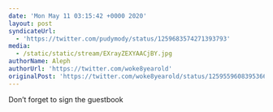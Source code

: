 ```yaml
---
date: 'Mon May 11 03:15:42 +0000 2020'
layout: post
syndicateUrl:
  - 'https://twitter.com/pudymody/status/1259683574271393793'
media:
  - /static/static/stream/EXrayZEXYAACjBY.jpg
authorName: Aleph
authorUrl: 'https://twitter.com/woke8yearold'
originalPost: 'https://twitter.com/woke8yearold/status/1259559608395366403'
---
```

Don’t forget to sign the guestbook 